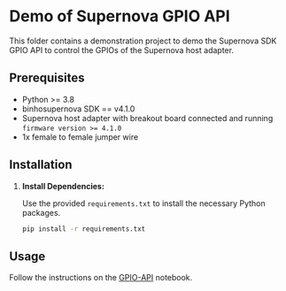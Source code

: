 # Demo of Supernova GPIO API

This folder contains a demonstration project to demo the Supernova SDK GPIO API to control the GPIOs of the Supernova host adapter.

## Prerequisites

- Python >= 3.8
- binhosupernova SDK == v4.1.0
- Supernova host adapter with breakout board connected and running `firmware version >= 4.1.0`
- 1x female to female jumper wire

## Installation

1. **Install Dependencies:**

   Use the provided `requirements.txt` to install the necessary Python packages.

   ```bash
   pip install -r requirements.txt
   ```

## Usage

Follow the instructions on the [GPIO-API](GPIOs-API.ipynb) notebook.